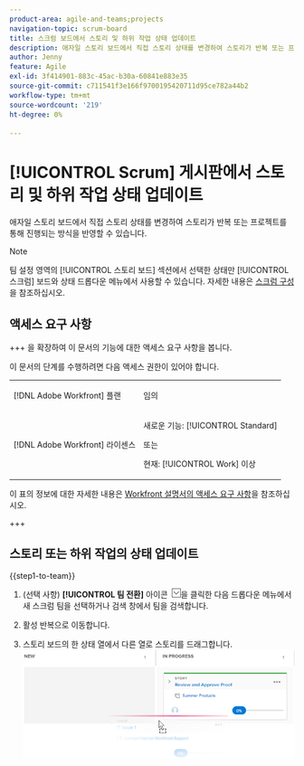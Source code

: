 ```yaml
---
product-area: agile-and-teams;projects
navigation-topic: scrum-board
title: 스크럼 보드에서 스토리 및 하위 작업 상태 업데이트
description: 애자일 스토리 보드에서 직접 스토리 상태를 변경하여 스토리가 반복 또는 프로젝트를 통해 진행되는 방식을 반영할 수 있습니다.
author: Jenny
feature: Agile
exl-id: 3f414901-883c-45ac-b30a-60841e883e35
source-git-commit: c711541f3e166f9700195420711d95ce782a44b2
workflow-type: tm+mt
source-wordcount: '219'
ht-degree: 0%

---
```


# [!UICONTROL Scrum] 게시판에서 스토리 및 하위 작업 상태 업데이트

애자일 스토리 보드에서 직접 스토리 상태를 변경하여 스토리가 반복 또는 프로젝트를 통해 진행되는 방식을 반영할 수 있습니다.

>[!NOTE]
>
>팀 설정 영역의 [!UICONTROL 스토리 보드] 섹션에서 선택한 상태만 [!UICONTROL 스크럼] 보드와 상태 드롭다운 메뉴에서 사용할 수 있습니다. 자세한 내용은 [스크럼 구성](../../../agile/get-started-with-agile-in-workfront/configure-scrum.md)을 참조하십시오.

## 액세스 요구 사항

+++ 을 확장하여 이 문서의 기능에 대한 액세스 요구 사항을 봅니다.

이 문서의 단계를 수행하려면 다음 액세스 권한이 있어야 합니다.

<table style="table-layout:auto"> 
 <tbody> 
  <tr> 
   <td role="rowheader">[!DNL Adobe Workfront] 플랜</td> 
   <td> <p>임의</p> </td> 
  </tr> 
  <tr> 
   <td role="rowheader">[!DNL Adobe Workfront] 라이센스</td> 
   <td> <p>새로운 기능: [!UICONTROL Standard]</p> 
   또는
   <p>현재: [!UICONTROL Work] 이상</p> </td> 
  </tr>
 </tbody> 
</table>

이 표의 정보에 대한 자세한 내용은 [Workfront 설명서의 액세스 요구 사항](/help/quicksilver/administration-and-setup/add-users/access-levels-and-object-permissions/access-level-requirements-in-documentation.md)을 참조하십시오.

+++

## 스토리 또는 하위 작업의 상태 업데이트

{{step1-to-team}}

1. (선택 사항) **[!UICONTROL 팀 전환]** 아이콘 ![팀 전환 아이콘](assets/switch-team-icon.png)을 클릭한 다음 드롭다운 메뉴에서 새 스크럼 팀을 선택하거나 검색 창에서 팀을 검색합니다.

1. 활성 반복으로 이동합니다.
1. 스토리 보드의 한 상태 열에서 다른 열로 스토리를 드래그합니다.\
   ![다른 열로 스토리 이동](assets/agile-storyboard-progress.png)
